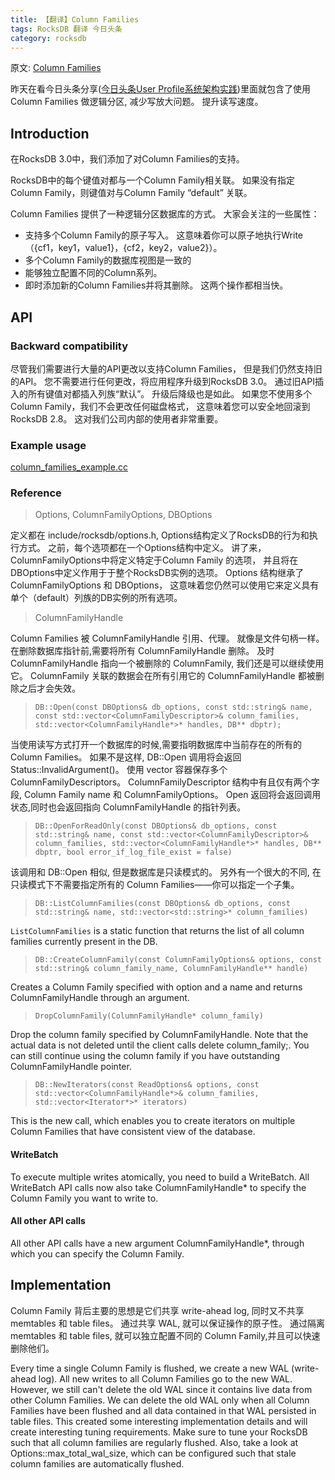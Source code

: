 ```yaml
---
title: 【翻译】Column Families
tags: RocksDB 翻译 今日头条
category: rocksdb
---
```


原文: [Column Families](https://github.com/facebook/rocksdb/wiki/Column-Families)




昨天在看今日头条分享([今日头条User Profile系统架构实践](https://mp.weixin.qq.com/s/eQQ-JhzY2GCg-oP7sGnvKw))里面就包含了使用 Column Families 做逻辑分区, 减少写放大问题。
提升读写速度。


<!--more-->


## Introduction

在RocksDB 3.0中，我们添加了对Column Families的支持。

RocksDB中的每个键值对都与一个Column Family相关联。 如果没有指定Column Family，则键值对与Column Family “default” 关联。

Column Families 提供了一种逻辑分区数据库的方式。 大家会关注的一些属性：

- 支持多个Column Family的原子写入。 这意味着你可以原子地执行Write（{cf1，key1，value1}，{cf2，key2，value2}）。
- 多个Column Family的数据库视图是一致的
- 能够独立配置不同的Column系列。
- 即时添加新的Column Families并将其删除。 这两个操作都相当快。


## API

### Backward compatibility

尽管我们需要进行大量的API更改以支持Column Families，
但是我们仍然支持旧的API。
您不需要进行任何更改，将应用程序升级到RocksDB 3.0。
通过旧API插入的所有键值对都插入列族“默认”。
升级后降级也是如此。
如果您不使用多个 Column Family，我们不会更改任何磁盘格式，
这意味着您可以安全地回滚到RocksDB 2.8。
这对我们公司内部的使用者非常重要。


### Example usage
[column_families_example.cc](https://github.com/facebook/rocksdb/blob/master/examples/column_families_example.cc)


### Reference

> Options, ColumnFamilyOptions, DBOptions

定义都在 include/rocksdb/options.h, Options结构定义了RocksDB的行为和执行方式。
 之前，每个选项都在一个Options结构中定义。
 讲了来，ColumnFamilyOptions中将定义特定于Column Family 的选项，
 并且将在DBOptions中定义作用于于整个RocksDB实例的选项。
 Options 结构继承了 ColumnFamilyOptions 和 DBOptions，
 这意味着您仍然可以使用它来定义具有单个（default）列族的DB实例的所有选项。

> ColumnFamilyHandle

Column Families 被 ColumnFamilyHandle 引用、代理。 就像是文件句柄一样。
在删除数据库指针前,需要将所有 ColumnFamilyHandle 删除。
及时 ColumnFamilyHandle 指向一个被删除的 ColumnFamily, 我们还是可以继续使用它。
ColumnFamily 关联的数据会在所有引用它的 ColumnFamilyHandle 都被删除之后才会失效。

> `DB::Open(const DBOptions& db_options, const std::string& name, const std::vector<ColumnFamilyDescriptor>& column_families, std::vector<ColumnFamilyHandle*>* handles, DB** dbptr);`

当使用读写方式打开一个数据库的时候,需要指明数据库中当前存在的所有的 Column Families。
如果不是这样, DB::Open 调用将会返回Status::InvalidArgument()。
使用 vector 容器保存多个 ColumnFamilyDescriptors。
ColumnFamilyDescriptor 结构中有且仅有两个字段, Column Family name 和 ColumnFamilyOptions。
Open 返回将会返回调用状态,同时也会返回指向 ColumnFamilyHandle 的指针列表。

> `DB::OpenForReadOnly(const DBOptions& db_options, const std::string& name, const std::vector<ColumnFamilyDescriptor>& column_families, std::vector<ColumnFamilyHandle*>* handles, DB** dbptr, bool error_if_log_file_exist = false)`

该调用和 DB::Open 相似, 但是数据库是只读模式的。
另外有一个很大的不同, 在只读模式下不需要指定所有的 Column Families——你可以指定一个子集。

> `DB::ListColumnFamilies(const DBOptions& db_options, const std::string& name, std::vector<std::string>* column_families)`

`ListColumnFamilies` is a static function that returns the list of all column families currently present in the DB.

> `DB::CreateColumnFamily(const ColumnFamilyOptions& options, const std::string& column_family_name, ColumnFamilyHandle** handle)`

Creates a Column Family specified with option and a name and returns ColumnFamilyHandle through an argument.

> `DropColumnFamily(ColumnFamilyHandle* column_family)`

Drop the column family specified by ColumnFamilyHandle.
Note that the actual data is not deleted until the client calls delete column_family;.
You can still continue using the column family if you have outstanding ColumnFamilyHandle pointer.

> `DB::NewIterators(const ReadOptions& options, const std::vector<ColumnFamilyHandle*>& column_families, std::vector<Iterator*>* iterators)`

This is the new call, which enables you to create iterators on multiple Column Families that have consistent view of the database.


#### WriteBatch

To execute multiple writes atomically, you need to build a WriteBatch.
All WriteBatch API calls now also take ColumnFamilyHandle* to specify the Column Family you want to write to.


#### All other API calls

All other API calls have a new argument ColumnFamilyHandle*, through which you can specify the Column Family.

## Implementation

Column Family 背后主要的思想是它们共享 write-ahead log, 同时又不共享 memtables 和 table files。
 通过共享 WAL, 就可以保证操作的原子性。
 通过隔离 memtables 和 table files, 就可以独立配置不同的 Column Family,并且可以快速删除他们。

 Every time a single Column Family is flushed, we create a new WAL (write-ahead log).
  All new writes to all Column Families go to the new WAL.
  However, we still can't delete the old WAL since it contains live data from other Column Families.
  We can delete the old WAL only when all Column Families have been flushed and all data contained in that WAL persisted in table files.
  This created some interesting implementation details and will create interesting tuning requirements.
  Make sure to tune your RocksDB such that all column families are regularly flushed.
  Also, take a look at Options::max_total_wal_size, which can be configured such that stale column families are automatically flushed.

